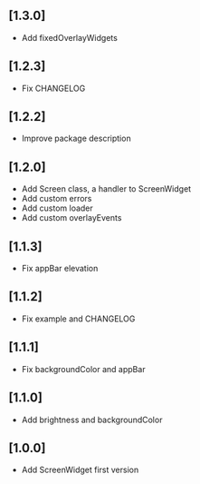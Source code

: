 ## [1.3.0]
* Add fixedOverlayWidgets

## [1.2.3]
* Fix CHANGELOG

## [1.2.2]
* Improve package description

## [1.2.0]
* Add Screen class, a handler to ScreenWidget
* Add custom errors
* Add custom loader
* Add custom overlayEvents

## [1.1.3]
* Fix appBar elevation

## [1.1.2]
* Fix example and CHANGELOG

## [1.1.1]
* Fix backgroundColor and appBar

## [1.1.0]
* Add brightness and backgroundColor

## [1.0.0]
* Add ScreenWidget first version
